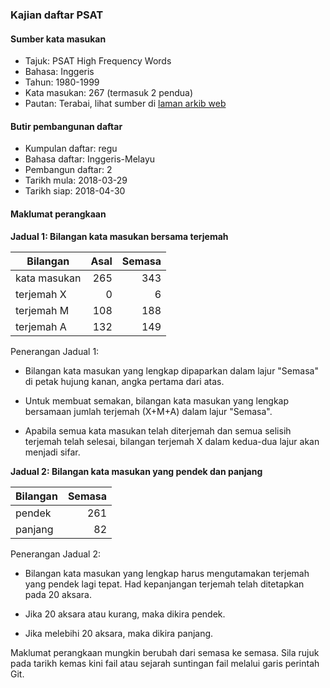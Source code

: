 ---
---

### Kajian daftar PSAT

#### Sumber kata masukan

* Tajuk: PSAT High Frequency Words
* Bahasa: Inggeris
* Tahun: 1980-1999
* Kata masukan: 267 (termasuk 2 pendua)
* Pautan: Terabai, lihat sumber di [laman arkib web][a]

#### Butir pembangunan daftar

* Kumpulan daftar: regu
* Bahasa daftar: Inggeris-Melayu
* Pembangun daftar: 2
* Tarikh mula: 2018-03-29
* Tarikh siap: 2018-04-30

#### Maklumat perangkaan

**Jadual 1: Bilangan kata masukan bersama terjemah**

| Bilangan     | Asal    | Semasa  |
| ------------ | -------:| -------:|
| kata masukan | 265     | 343     |
| terjemah X   | 0       | 6       |
| terjemah M   | 108     | 188     |
| terjemah A   | 132     | 149     |

Penerangan Jadual 1:

* Bilangan kata masukan yang lengkap dipaparkan dalam lajur
"Semasa" di petak hujung kanan, angka pertama dari atas.

* Untuk membuat semakan, bilangan kata masukan yang lengkap
bersamaan jumlah terjemah (X+M+A) dalam lajur "Semasa".

* Apabila semua kata masukan telah diterjemah dan semua
selisih terjemah telah selesai, bilangan terjemah X dalam
kedua-dua lajur akan menjadi sifar.

**Jadual 2: Bilangan kata masukan yang pendek dan panjang**

| Bilangan | Semasa  |
| -------- | -------:|
| pendek   | 261     |
| panjang  | 82      |

Penerangan Jadual 2:

* Bilangan kata masukan yang lengkap harus mengutamakan
terjemah yang pendek lagi tepat. Had kepanjangan terjemah
telah ditetapkan pada 20 aksara.

* Jika 20 aksara atau kurang, maka dikira pendek.

* Jika melebihi 20 aksara, maka dikira panjang.

Maklumat perangkaan mungkin berubah dari semasa ke semasa.
Sila rujuk pada tarikh kemas kini fail atau sejarah
suntingan fail melalui garis perintah Git.

  [1]: hurai/psat.m.md
  [a]: https://web.archive.org/web/20170427204836/http://cabrinihigh.com/academics/psatwords
